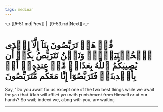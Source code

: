 ```yaml
---
tags: medinan
---
```


👈 [[9-51.md|Prev]] | [[9-53.md|Next]] 👉

# قُلۡ هَلۡ تَرَبَّصُونَ بِنَآ إِلَّآ إِحۡدَى ٱلۡحُسۡنَيَيۡنِۖ وَنَحۡنُ نَتَرَبَّصُ بِكُمۡ أَن يُصِيبَكُمُ ٱللَّهُ بِعَذَابٖ مِّنۡ عِندِهِۦٓ أَوۡ بِأَيۡدِينَاۖ فَتَرَبَّصُوٓاْ إِنَّا مَعَكُم مُّتَرَبِّصُونَ

Say, "Do you await for us except one of the two best things while we await for you that Allah will afflict you with punishment from Himself or at our hands? So wait; indeed we, along with you, are waiting

---

